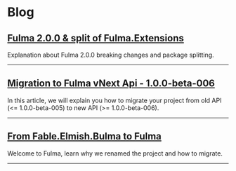 # Blog

## [Fulma 2.0.0 & split of Fulma.Extensions](#blog-viewer?file=blog/articles/fulma_2.0.0.md)

Explanation about Fulma 2.0.0 breaking changes and package splitting.

---

## [Migration to Fulma vNext Api - 1.0.0-beta-006](#blog-viewer?file=blog/articles/migration_to_new_api_1.0.0-beta-006.md)

In this article, we will explain you how to migrate your project from old API (<= 1.0.0-beta-005) to new API (>= 1.0.0-beta-006).

---

## [From Fable.Elmish.Bulma to Fulma](#blog-viewer?file=blog/articles/from_fable.elmish.bulma_to_fulma.md)

Welcome to Fulma, learn why we renamed the project and how to migrate.

---

